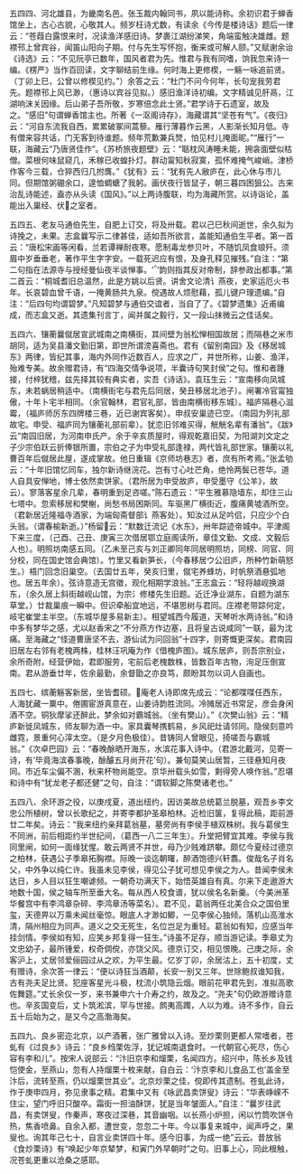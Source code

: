 <!-- { "loadSidebar": true } -->
五四四、河北雄县，为畿南名邑。张玉裁内翰同书，夙以能诗称。余初识君于蝉香馆坐上，古心古貌，心敬其人。频岁枉诗尤数，有读余《今传是楼诗话》题后一律云：“苍葭白露恨来时，况读渔洋感旧诗。梦裹江湖纷涕笑，角端蛮触决雄雌。题襟邗上曾宾谷，闻笛山阳向子期。付与先生写怀抱，衡来或可解人颐。”又赋谢余诒《诗选》云：“不见阮亭已数年，国风者君为先。惟君与我有同嗜，饷我忽来诗一编。《楞严》当作百回读，文字聊结前生缘。何时海上更修楔，一觞一咏追前贤。（丁卯上巳，公曾以修楔见约。”）余答之云：“杜门不问今何年，长句宠我劳君先。题襟邗上风已渺，（惠诗以宾谷见拟。）感旧渔洋诗初编。文字精诚见肝鬲，江湖响沫关因缘。后山弟子吾所敬，岁寒倍念此士贤。”君学诗于石遗室，故及之。“感旧”句谓蝉香馆主也。所著《一沤阁诗存》，海藏谓其“坚苍有气”。《夜归》云：“河自东流我自西，累累破冢间蒿藜。雁行薄暮作云黑，人影渐长知月低。寺有僧来容共话，门无客到待谁题。频年荒歉兼兵燹，怕见村儿掩面昵。”“雁行”一联，海藏云“乃唐贤佳作”。《苏桥旅夜题壁》云：“聒枕风涛睡未能，拥衾面壁似枯僧。菜根何味鼠窥几，禾稼已收蝗扑灯。群动甯知秋寂寞，孤怀难掩气峻峭。津桥作客今三载，仓猝西归几拊膺。”《犹有》云：“犹有先人敝庐在，此心休与市儿同。但期馆粥硼余口，遑恤蜩螗了我躬。画伏夜行皆鼠子，朝三暮四困狙公。古来治乱诗能述，盍亦从头读《国风》。”以上两诗腹联，均为海藏所赏。以诗诣论，盖能出入巢经、伏之室者。

五四五、老友马通伯先生，自肥上订交，将及卅载。君以己巳秋间逝世，余久拟为诗挽之，未果。志盒曩写示二律甚佳，适如吾所欲言，盖能知通伯生平者。第一首云：“唐松宋画等闲看，兰若谭禅耐夜寒。愿制毒龙参贝叶，不随饥凤食琅歼。须眉中岁垂垂老，著作平生字字安。一载死迟应有恨，及身孔释见摧残。”自注：“第二句指在法源寺与授经曼仙夜半谈惮事。‘’韵则指其反对帝制，辞参政出都事。”第二首云：“桐城耆旧总温然，此是方姚以后贤。讲舍文论清讠燕夜，史家运厄火书年。长哀碧血曾千语，一掩黄肠共九泉。傥遇故人烦慰藉，孤儿键户理遗编。”自注：“后四句均谓碧梦。”凡知碧梦与通伯交谊者，当自了了。《碧梦遗集》近甫编成，而志盒又逝。其遗集刊言丁，闻并属之毅行，又一段山抹微云之佳话矣。

五四六、镶蘅曩僦居宣武城南之南横街，其间壁为翁松惮相国故居；而隔巷之米市胡同，适为吴县潘文勤旧第，即世所谓滂喜斋也。君有《留别南园》及《移居城东》两律，皆纪其事，海内外同作近数百人，应求之广，并世所称，山姜、渔洋，殆难专美。故余赠君诗，有“四海交情争说项，半囊诗句笑封侯”之句。惟和者踵接，付梓犹稽，兹先择其较有典实者，实吾《诗话》。袁珏生云：“宣南移向凤城东，未若蜗居稍适中。（南横街宅与君先后同居，癸丑移居北池子）。闸署冷官甯独傲，十年卜宅半相同。（余官翰林，君官礼部，皆由南横街移东城）。福庐隔巷心滋霉，（福庐师厉东四牌楼三巷，近已谢宾客矣）。申叔安巢迹已空。（南园为列礼部故宅。申受、福庐同为镶蘅礼部前辈）。犹恋旧邻难买得，觥觥名辈有潘翁”。《跋》云“南园旧居，为河南申氏产。余于辛亥质屋时，得观乾嘉旧契，为阳湖刘文定之子少宗伯跃云折俸银所置，宗伯之子为申受礼部逢禄，两代皆礼部世家。镶蘅以礼曹百年后僦居此屋，遂成掌故。他日重辑《京师坊巷志》者，庶有所考焉。”张孟劬云：“十年旧馆忆同车，独尔新诗继浣花。岂有寸心吐芒角，绝怜两鬓已苍华。道人自具安惮地，博士依然卖饼家。（君所居为申受故庐，申受墨守《公羊》，故云）。寥落客星余几辈，春明重到足咨嗟。”陈石遗云：“平生雅慕隐墙东，却住三山七塔中。忽索移居和樊榭，尚愁书局困斯同。车驱黑厂横街近，腹痛黄墟酒所空。（君新居近隆福寺酒家，为端匈斋督部讠燕客处）。知汝过从足吟侣，只应少个白头翁。（谓春榆新逝。）”杨留云：“默数迁流记《水东》，卅年踪迹帝城中。平津阁下来三度，（己酉、己丑、庚寅三次借居鄂立庭阁读所，章佳文勤、文成、文毅后人也）。明照坊南感五同。（乙未至己亥与刘正卿同年同居明照坊，同榜、同官、同分校，同在国史馆会典馆）。竹里又看新笋长，（今春移居ウ公旧庐，所种竹新萌怒生。）梧门回念旧巢空。（去国廿五年，癸亥归里，僦宅养蜂坊，时帆祭酒悬弧地也。居五年余）。弦诗意造无宫徵，观化相期学浪翁。”王志盒云：“轻将越岘换湖东，（余久居上斜街越岘山馆，为宗氵修楼先生旧题。近迁净业湖东，自题为湖东草堂。）廿裁巢痕一瞬中。但识牵船宜地远，不堪思树与君同。庄襟老带踪何定，岐宅崔堂主半空。（东城华屋多易新主）。相望城西今履道，天琴听水两诗翁。”和诗中多有梦华之感，尤以赵香宋之“不分燕方作边塞，且将皇古说咸同”一联，最为沈痛。至海藏之“怪道曹唐坚不去，游仙试为问回翁”十四字，则寄慨更深矣。君南园旧居左右邻有老槐两株，桂林汪巩庵为作《借槐庐图》。城东居庐，则吾宗别业，余所奇附，经营伊始，君即服劳，宅前后老槐数株，皆数百年古物，洵足压倒宣南。君从游垂廿年，佐余最勤，余督勖之亦良笃，颇盼其勿以词人自画也。

五四七、缤蘅觞客新居，坐皆耆硕。庵老人诗即席先成云：“论都喋喋任西东，人海犹藏一粟中。倦圃宦游真意在，山姜诗韵胜流同。冷摊居近书常足，彦会身闲酒不空。铜狄摩挲还醉此，梦余如对霸城翁。（坐有樊山）。”《次樊山翁》云：“精庐新徙凤城东，师友聊为酒一中。家具囊琴携鹤易，乡风祀灶请邻同。隐侯刻意吟雌霓，景重何心滓太空。（是夕月色极佳）。昔铸同人曾眼见，掎嗟吾与霸城翁。”《次卓巴园》云：“春晚酴晒开海东，水滨花事入诗中。（君游北戴河，见寄一诗，有‘毕竟海滨春事晚，酴醵五月尚开花’句）。兼旬莫笑山居暂，三径悬知月夜同。市近车尘偏不溷，秋来杯物尚能空。京华卅载头如雪，剩得旁人唤作翁。”忍堪和诗中有“犹龙老子都还健”之句，自注：“谓软脚之陈樊诸老也。”

五四八、余环游之役，以庚戌夏，道出纽约，因访美故总统葛兰脱墓，观吾乡李文忠公所植树，曾以长歌纪之，并寄李都护圣皋柏林。近检旧箧，复得此稿，距前游廿二年矣。诗云：“我来纽约亲拜葛翁墓，墓旁尚有李侯手植双株树。我与葛侯生不同洲，前后相距约半世纪间，（葛西一八二三年生）。升堂把臂宜其难。李侯与我同里闸，如何一面缘犹惺。敢云两贤不并世，母乃少贱难跻攀。颇忆今夏经过德京之柏林，获遇公子季皋拓胸襟。际晚一谈迄朝曙，醉酒饱德兴轩翥。俊哉名子肖名父，中外争以纯仁许。我虽未见李侯，得见公子犹可想见李侯之为人。昔闻李侯未达日，乡人目以狂生嘲谑频。一朝奇功满天下，始悟英雄自有真。尔来下走遨游大地数十国，侯之轴车所至垂大名。每从西人校食谱，犹以侯名名新羹。（今美洲革华餐宫中有李鸿章杂碎、李鸿章汤等菜名）。君不见，葛翁两任北美合众之国伯里玺，天德畀以万乘未闻丝毫惊。眼底人才渺如鲫，一见李侯心独倾。落机山高淮水清，隔州相应为同声。道义之交无死生，名位岂足为重轻。葛翁如有知，应感当年挂剑情。李侯如有知，应笑乡邦复得一狂生。”诗虽不足存，顺当游记读。季皋丈为文忠幼子，最所锺爱，权奇倜傥，亦饶父风。德京订交，相见恨晚。己庚之际，余客沪上，丈居邻爱俪园过从之欢，为平生最。忆岁丁卯，余居沽上，五十初度，丈有赠诗，余次答一律云：“便以诗狂当酒颠，长安一别又三年。世除鲍叔谁知我，古有尧夫足比贤。犯座客星光斗极，枕流小筑隐云烟。眼前花甲君先到，准拟高歌佐舞筵。”丈长余仅一岁，来书兼申六十介寿之约，故及之。“尧夫”句仍欧游赠诗意也。辛亥国变后，丈卜筑淞滨，罕与世接。鹧夷高躅，人以为难。诗不多作，自云五十后始为之，是又今之高渤海矣。

五四九、良乡密迩北京，以产酒著，张广雅曾以入诗。至炒栗则更都人常嗜者，苍虬有《过良乡》诗云：“良乡绉栗佐浮，犹记城南退食时。一代朝官心死尽，伤心容有李和儿”。按宋人说部云：“汴旧京李和熘栗，名闻四方。绍兴中，陈长乡及钱恺使金，至燕山，忽有人持熘栗十枚来献，自白云：‘汴京李和儿食品工也’盖金至汴后，流转至燕，仍以熘栗世其业”。北京炒栗之佳，傥即传其遗制。苍虬此诗，作于庚申四月，弥见隶事之精。君集中又有《咏武昌卖饼叟》诗云：“华表峥嵘不住尘，望门呼旧只酸卒。霜街一担油酥饼，犹是当年皱面人。”自注：“曩岁往武昌，有卖饼叟，作秦声，寒夜过深巷，其音幽咽。以长燕小炉担，闲以竹筒吹饼令热，焦香喷鼻。自余入都，遭世变，忽忽二十年。今以事复来城中，闻声呼之，果叟也。询其年己七十，自言业卖饼四十年。感今旧事，为成一绝”云云。昔放翁《食炒栗诗》有“唤起少年京辇梦，和寅门外早朝时”之句。旧事上心，同此根触，况苍虬更重以沧桑之感耶。

